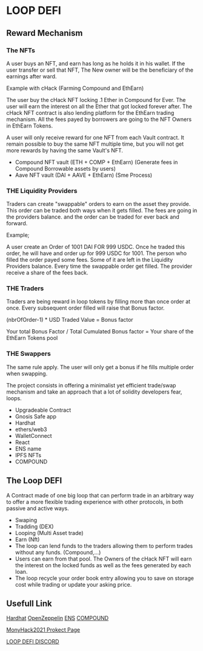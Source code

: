 # LOOP DEFI

## Reward Mechanism

### The NFTs
A user buys an NFT, and earn has long as he holds it in his wallet. If the user transfer or sell that NFT, The New owner will be the beneficiary of the earnings after ward.

Example with cHack (Farming Compound and EthEarn)

The user buy the cHack NFT locking .1 Ether in Compound for Ever. The user will earn the interest on all the Ether that got locked forever after.
The cHack NFT contract is also lending platform for the EthEarn trading mechanism. All the fees payed by borrowers are going to the NFT Owners in EthEarn Tokens. 


A user will only receive reward for one NFT from each Vault contract. It remain possible to buy the same NFT multiple time, but you will not get more rewards by having the same Vault's NFT.

 - Compound NFT vault (ETH + COMP + EthEarn) (Generate fees in Compound Borrowable assets by users)
 - Aave NFT vault (DAI + AAVE + EthEarn) (Sme Process)


### THE Liquidity Providers

Traders can create "swappable" orders to earn on the asset they provide. This order can be traded both ways when it gets filled. The fees are going in the providers balance. and the order can be traded for ever back and forward.

Example;

A user create an Order of 1001 DAI FOR 999 USDC. Once he traded this order, he will have and order up for 999 USDC for 1001. The person who filled the order payed some fees. Some of it are left in the Liquidity Providers balance. Every time the swappable order get filled. The provider receive a share of the fees back.

### THE Traders

Traders are being reward in loop tokens by filling more than once order at once. Every subsequent order filled will raise that Bonus factor.

(nbrOfOrder-1) * USD Traded Value = Bonus factor

Your total Bonus Factor / Total Cumulated Bonus factor = Your share of the EthEarn Tokens pool

### THE Swappers

The same rule apply. The user will only get a bonus if he fills multiple order when swapping.








The project consists in offering a minimalist yet efficient trade/swap mechanism and take an approach that a lot of solidity developers fear, loops.

- Upgradeable Contract
- Gnosis Safe app 
- Hardhat
- ethers/web3
- WalletConnect
- React
- ENS name
- IPFS NFTs
- COMPOUND



## The Loop DEFI

A Contract made of one big loop that can perform trade in an arbitrary way to offer a more flexible trading experience with other protocols, in both passive and active ways.

- Swaping 
- Tradding (DEX)
- Looping (Multi Asset trade)
- Earn (Nft)
- The loop can lend funds to the traders allowing them to perform trades without any funds. (Compound,...)
- Users can earn from that pool. The Owners of the cHack NFT will earn the interest on the locked funds as well as the fees generated by each loan.
- The loop recycle your order book entry allowing you to save on storage cost while trading or update your asking price.



## Usefull Link

[Hardhat](https://hardhat.org/guides/vscode-tests.html)
[OpenZeppelin](https://docs.openzeppelin.com/contracts/4.x/)
[ENS](https://docs.ens.domains/dapp-developer-guide/ens-as-nft)
[COMPOUND](https://compound.finance/docs)




[MonyHack2021 Prokect Page](https://showcase.ethglobal.co/hackmoney2021/loop-defi)



[LOOP DEFI DISCORD](https://discord.gg/cSuDAmNWNX)
